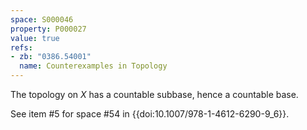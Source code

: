 ```yaml
---
space: S000046
property: P000027
value: true
refs:
- zb: "0386.54001"
  name: Counterexamples in Topology
---
```


The topology on $X$ has a countable subbase, hence a countable base.

See item #5 for space #54 in {{doi:10.1007/978-1-4612-6290-9_6}}.
